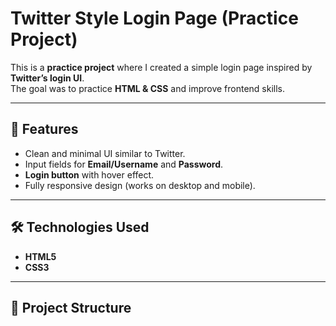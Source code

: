 # Twitter Style Login Page (Practice Project)

This is a **practice project** where I created a simple login page inspired by **Twitter’s login UI**.  
The goal was to practice **HTML & CSS** and improve frontend skills.

---

## 🚀 Features
- Clean and minimal UI similar to Twitter.
- Input fields for **Email/Username** and **Password**.
- **Login button** with hover effect.
- Fully responsive design (works on desktop and mobile).

---

## 🛠️ Technologies Used
- **HTML5**
- **CSS3**

---

## 📂 Project Structure
